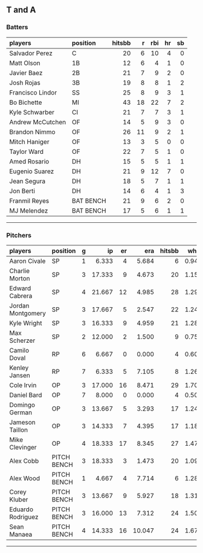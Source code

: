 ## T and A

### Batters

 
|players          |position  | hitsbb|  r| rbi| hr| sb| 
|:----------------|:---------|------:|--:|---:|--:|--:| 
|Salvador Perez   |C         |     20|  6|  10|  4|  0| 
|Matt Olson       |1B        |     12|  6|   4|  1|  0| 
|Javier Baez      |2B        |     21|  7|   9|  2|  0| 
|Josh Rojas       |3B        |     19|  8|   8|  1|  2| 
|Francisco Lindor |SS        |     25|  8|   9|  3|  1| 
|Bo Bichette      |MI        |     43| 18|  22|  7|  2| 
|Kyle Schwarber   |CI        |     21|  7|   7|  3|  1| 
|Andrew McCutchen |OF        |     14|  5|   9|  3|  0| 
|Brandon Nimmo    |OF        |     26| 11|   9|  2|  1| 
|Mitch Haniger    |OF        |     13|  3|   5|  0|  0| 
|Taylor Ward      |OF        |     22|  7|   5|  1|  0| 
|Amed Rosario     |DH        |     15|  5|   5|  1|  1| 
|Eugenio Suarez   |DH        |     21|  9|  12|  7|  0| 
|Jean Segura      |DH        |     18|  5|   7|  1|  1| 
|Jon Berti        |DH        |     14|  6|   4|  1|  3| 
|Franmil Reyes    |BAT BENCH |     21|  9|   6|  2|  0| 
|MJ Melendez      |BAT BENCH |     17|  5|   6|  1|  1| 

* * *

### Pitchers

 
|players           |position    |  g|     ip| er|    era| hitsbb|  whip| so|  w| sv| 
|:-----------------|:-----------|--:|------:|--:|------:|------:|-----:|--:|--:|--:| 
|Aaron Civale      |SP          |  1|  6.333|  4|  5.684|      6| 0.947|  5|  0|  0| 
|Charlie Morton    |SP          |  3| 17.333|  9|  4.673|     20| 1.154| 19|  2|  0| 
|Edward Cabrera    |SP          |  4| 21.667| 12|  4.985|     28| 1.292| 20|  1|  0| 
|Jordan Montgomery |SP          |  3| 17.667|  5|  2.547|     22| 1.245| 16|  1|  0| 
|Kyle Wright       |SP          |  3| 16.333|  9|  4.959|     21| 1.286| 14|  2|  0| 
|Max Scherzer      |SP          |  2| 12.000|  2|  1.500|      9| 0.750| 16|  0|  0| 
|Camilo Doval      |RP          |  6|  6.667|  0|  0.000|      4| 0.600|  8|  1|  5| 
|Kenley Jansen     |RP          |  7|  6.333|  5|  7.105|      8| 1.263|  7|  0|  4| 
|Cole Irvin        |OP          |  3| 17.000| 16|  8.471|     29| 1.706| 15|  2|  0| 
|Daniel Bard       |OP          |  7|  8.000|  0|  0.000|      4| 0.500|  7|  2|  4| 
|Domingo German    |OP          |  3| 13.667|  5|  3.293|     17| 1.244|  8|  0|  0| 
|Jameson Taillon   |OP          |  3| 14.333|  7|  4.395|     17| 1.186| 13|  1|  0| 
|Mike Clevinger    |OP          |  4| 18.333| 17|  8.345|     27| 1.473| 13|  1|  0| 
|Alex Cobb         |PITCH BENCH |  3| 18.333|  3|  1.473|     20| 1.091| 18|  2|  0| 
|Alex Wood         |PITCH BENCH |  1|  4.667|  4|  7.714|      6| 1.286|  5|  0|  0| 
|Corey Kluber      |PITCH BENCH |  3| 13.667|  9|  5.927|     18| 1.317|  8|  2|  0| 
|Eduardo Rodriguez |PITCH BENCH |  3| 16.000| 13|  7.312|     24| 1.500| 11|  0|  0| 
|Sean Manaea       |PITCH BENCH |  4| 14.333| 16| 10.047|     24| 1.674| 13|  0|  0| 


* * *


